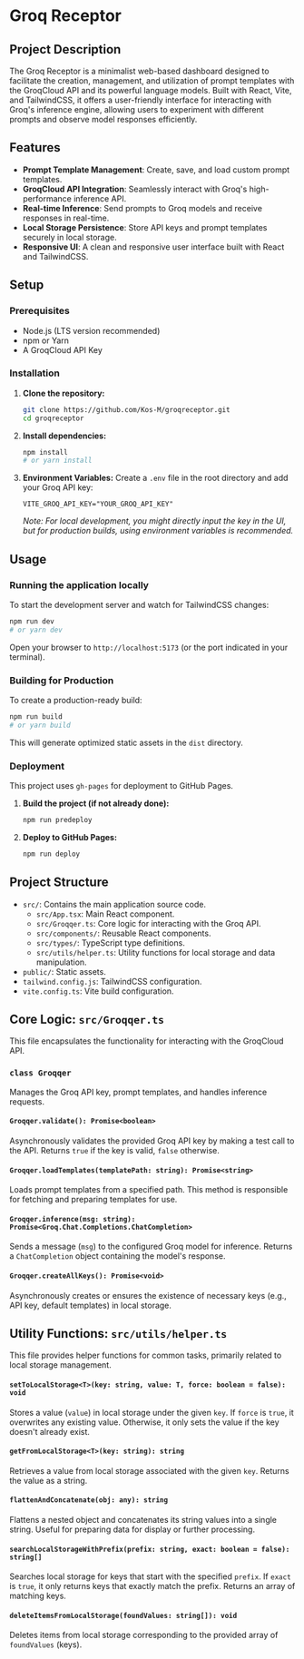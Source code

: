 # Groq Receptor

## Project Description
The Groq Receptor is a minimalist web-based dashboard designed to facilitate the creation, management, and utilization of prompt templates with the GroqCloud API and its powerful language models. Built with React, Vite, and TailwindCSS, it offers a user-friendly interface for interacting with Groq's inference engine, allowing users to experiment with different prompts and observe model responses efficiently.

## Features
*   **Prompt Template Management**: Create, save, and load custom prompt templates.
*   **GroqCloud API Integration**: Seamlessly interact with Groq's high-performance inference API.
*   **Real-time Inference**: Send prompts to Groq models and receive responses in real-time.
*   **Local Storage Persistence**: Store API keys and prompt templates securely in local storage.
*   **Responsive UI**: A clean and responsive user interface built with React and TailwindCSS.

## Setup

### Prerequisites
*   Node.js (LTS version recommended)
*   npm or Yarn
*   A GroqCloud API Key

### Installation

1.  **Clone the repository:**
    ```bash
    git clone https://github.com/Kos-M/groqreceptor.git
    cd groqreceptor
    ```

2.  **Install dependencies:**
    ```bash
    npm install
    # or yarn install
    ```

3.  **Environment Variables:**
    Create a `.env` file in the root directory and add your Groq API key:
    ```
    VITE_GROQ_API_KEY="YOUR_GROQ_API_KEY"
    ```
    *Note: For local development, you might directly input the key in the UI, but for production builds, using environment variables is recommended.*

## Usage

### Running the application locally
To start the development server and watch for TailwindCSS changes:
```bash
npm run dev
# or yarn dev
```
Open your browser to `http://localhost:5173` (or the port indicated in your terminal).

### Building for Production
To create a production-ready build:
```bash
npm run build
# or yarn build
```
This will generate optimized static assets in the `dist` directory.

### Deployment
This project uses `gh-pages` for deployment to GitHub Pages.

1.  **Build the project (if not already done):**
    ```bash
    npm run predeploy
    ```
2.  **Deploy to GitHub Pages:**
    ```bash
    npm run deploy
    ```

## Project Structure
*   `src/`: Contains the main application source code.
    *   `src/App.tsx`: Main React component.
    *   `src/Groqqer.ts`: Core logic for interacting with the Groq API.
    *   `src/components/`: Reusable React components.
    *   `src/types/`: TypeScript type definitions.
    *   `src/utils/helper.ts`: Utility functions for local storage and data manipulation.
*   `public/`: Static assets.
*   `tailwind.config.js`: TailwindCSS configuration.
*   `vite.config.ts`: Vite build configuration.

## Core Logic: `src/Groqqer.ts`
This file encapsulates the functionality for interacting with the GroqCloud API.

### `class Groqqer`
Manages the Groq API key, prompt templates, and handles inference requests.

#### `Groqqer.validate(): Promise<boolean>`
Asynchronously validates the provided Groq API key by making a test call to the API. Returns `true` if the key is valid, `false` otherwise.

#### `Groqqer.loadTemplates(templatePath: string): Promise<string>`
Loads prompt templates from a specified path. This method is responsible for fetching and preparing templates for use.

#### `Groqqer.inference(msg: string): Promise<Groq.Chat.Completions.ChatCompletion>`
Sends a message (`msg`) to the configured Groq model for inference. Returns a `ChatCompletion` object containing the model's response.

#### `Groqqer.createAllKeys(): Promise<void>`
Asynchronously creates or ensures the existence of necessary keys (e.g., API key, default templates) in local storage.

## Utility Functions: `src/utils/helper.ts`
This file provides helper functions for common tasks, primarily related to local storage management.

#### `setToLocalStorage<T>(key: string, value: T, force: boolean = false): void`
Stores a value (`value`) in local storage under the given `key`. If `force` is `true`, it overwrites any existing value. Otherwise, it only sets the value if the key doesn't already exist.

#### `getFromLocalStorage<T>(key: string): string`
Retrieves a value from local storage associated with the given `key`. Returns the value as a string.

#### `flattenAndConcatenate(obj: any): string`
Flattens a nested object and concatenates its string values into a single string. Useful for preparing data for display or further processing.

#### `searchLocalStorageWithPrefix(prefix: string, exact: boolean = false): string[]`
Searches local storage for keys that start with the specified `prefix`. If `exact` is `true`, it only returns keys that exactly match the prefix. Returns an array of matching keys.

#### `deleteItemsFromLocalStorage(foundValues: string[]): void`
Deletes items from local storage corresponding to the provided array of `foundValues` (keys).
